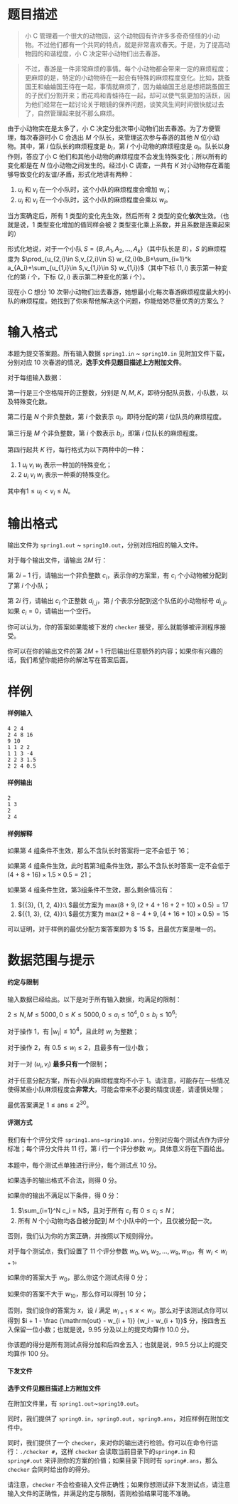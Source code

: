 
# 题目描述

> 小 C 管理着一个很大的动物园，这个动物园有许许多多奇奇怪怪的小动物。不过他们都有一个共同的特点，就是非常喜欢春天。于是，为了提高动物园的和谐程度，小 C 决定带小动物们出去春游。

> 不过，春游是一件非常麻烦的事情。每个小动物都会带来一定的麻烦程度；更麻烦的是，特定的小动物待在一起会有特殊的麻烦程度变化。比如，跳蚤国王和蛐蛐国王待在一起，事情就麻烦了，因为蛐蛐国王总是想把跳蚤国王的子民们分割开来；而花鸡和青蛙待在一起，却可以使气氛更加的活跃，因为他们经常在一起讨论关于眼镜的保养问题，谈笑风生间时间很快就过去了，自然管理起来就不那么麻烦。

由于小动物实在是太多了，小 C 决定分批次带小动物们出去春游。为了方便管理，每次春游时小 C 会选出 $M$ 个队长，来管理这次参与春游的其他 $N$ 位小动物。其中，第 $i$ 位队长的麻烦程度是 $b_i$，第 $i$ 个小动物的麻烦程度是 $a_i$。队长以身作则，答应了小 C 他们和其他小动物的麻烦程度不会发生特殊变化；所以所有的变化都是在 $N$ 位小动物之间发生的。经过小 C 调查，一共有 $K$ 对小动物存在着能够导致变化的友谊/矛盾，形式化地讲有两种：

1. $u_i$ 和 $v_i$ 在一个小队时，这个小队的麻烦程度会增加 $w_i$；
2. $u_i$ 和 $v_i$ 在一个小队时，这个小队的麻烦程度会乘以 $w_i$。

当方案确定后，所有 1 类型的变化先生效，然后所有 2 类型的变化**依次**生效。（也就是说，1 类型变化增加的值同样会被 2 类型变化乘上系数，并且系数是连乘起来的）

形式化地说，对于一个小队 $S=\{B,A_1,A_2,...,A_k\}$（其中队长是 $B$），$S$ 的麻烦程度为 $\prod_{u_{2,i}\in S,v_{2,i}\in S} w_{2,i}(b_B+\sum_{i=1}^k a_{A_i}+\sum_{u_{1,i}\in S,v_{1,i}\in S} w_{1,i})$（其中下标 $(1,i)$ 表示第一种变化的第 $i$ 个，下标 $(2,i)$ 表示第二种变化的第 $i$ 个）。

现在小 C 想分 10 次带小动物们出去春游，她想最小化每次春游麻烦程度最大的小队的麻烦程度。她找到了你来帮他解决这个问题，你能给她尽量优秀的方案么？

# 输入格式

本题为提交答案题。所有输入数据 ```spring1.in``` ~ ```spring10.in``` 见附加文件下载，分别对应 10 次春游的情况，**选手文件见题目描述上方附加文件**。

对于每组输入数据：

第一行是三个空格隔开的正整数，分别是 $N,M,K$，即待分配队员数，小队数，以及特殊变化数。

第二行是 $N$ 个非负整数，第 $i$ 个数表示 $a_i$，即待分配的第 $i$ 位队员的麻烦程度。

第三行是 $M$ 个非负整数，第 $i$ 个数表示 $b_i$，即第 $i$ 位队长的麻烦程度。

第四行起共 $K$ 行，每行格式为以下两种中的一种：

1. $1\ u_i\ v_i\ w_i$ 表示一种加的特殊变化；
2. $2\ u_i\ v_i\ w_i$ 表示一种乘的特殊变化。

其中有$1 \leq u_i \lt v_i \leq N$。

# 输出格式

输出文件为 ```spring1.out``` ~ ```spring10.out```，分别对应相应的输入文件。

对于每个输出文件，请输出 $2M$ 行：

第 $2i - 1$ 行，请输出一个非负整数 $c_i$，表示你的方案里，有 $c_i$ 个小动物被分配到了第 $i$ 个小队；

第 $2i$ 行，请输出 $c_i$ 个正整数 $d_{i, j}$，第 $j$ 个表示分配到这个队伍的小动物标号 $d_{i, j}$。如果 $c_i = 0$，请输出一个空行。

你可以认为，你的答案如果能被下发的 ```checker``` 接受，那么就能够被评测程序接受。

你可以在你的输出文件的第 $2M + 1$ 行后输出任意额外的内容；如果你有兴趣的话，我们希望你能把你的解法写在答案后面。

# 样例

#### 样例输入
```plain
4 2 4
2 4 8 16
9 10
1 1 2 2
1 1 3 -4
2 2 3 1.5
2 2 4 0.5
``` 
#### 样例输出
```plain
2
1 3
2
2 4
``` 

#### 样例解释
如果第 $4$ 组条件不生效，那么不含队长时答案将一定不会低于 $16$；

如果第 $4$ 组条件生效，此时若第$3$组条件生效，那么不含队长时答案一定不会低于 $(4 + 8 + 16) \times 1.5 \times 0.5 = 21$；

如果第 $4$ 组条件生效，第$3$组条件不生效，那么剩余情况有：
1. $\{\{3\}, \{1, 2, 4\}\}:\ $最优方案为 $\mathrm{max}(8 + 9, (2 + 4 + 16 + 2 + 10) \times 0.5) = 17$
2. $\{\{1, 3\}, \{2, 4\}\}:\ $最优方案为 $\mathrm{max}(2 + 8 - 4 + 9, (4 + 16 + 10) \times 0.5) = 15$ 

可以证明，对于样例的最优分配方案答案即为 $ 15 $，且最优方案是唯一的。

# 数据范围与提示

#### 约定与限制

输入数据已经给出。以下是对于所有输入数据，均满足的限制：

$2 \leq N, M \leq 5000, 0 \leq K \leq 5000, 0 \leq a_i \leq 10 ^ 4, 0 \leq b_i \leq 10 ^ 6;$

对于操作 $1$，有 $|w_i| \leq 10 ^  4$，且此时 $w_i$ 为整数；

对于操作 $2$，有 $0.5 \leq w_i \leq 2$，且最多有一位小数；

对于一对 $(u_i, v_i)$ **最多只有一个**限制；

对于任意分配方案，所有小队的麻烦程度均不小于 $1$。请注意，可能存在一些情况使得某些小队麻烦程度会**非常大**，可能会带来不必要的精度误差，请谨慎处理；

最优答案满足 $1 \leq \mathrm{ans} \leq 2 ^ {30}$。

#### 评测方式

我们有十个评分文件 ```spring1.ans```~```spring10.ans```，分别对应每个测试点作为评分标准；每个评分文件共 $11$ 行，第 $i$ 行一个评分参数 $w_i$，具体意义将在下面给出。

本题中，每个测试点单独进行评分，每个测试点 $10$ 分。

如果选手的输出格式不合法，则得 $0$ 分。

如果你的输出不满足以下条件，得 $0$ 分：

1. $\sum_{i=1}^N c_i = N$，且对于所有 $c_i$ 有 $0 \leq c_i \leq N$；
2. 所有 $N$ 个小动物均各自被分配到 $M$ 个小队中的一个，且仅被分配一次。

否则，我们认为你的方案正确，并按照以下规则得分。

对于每个测试点，我们设置了 $11$ 个评分参数 $w_0,w_1,w_2,…,w_9,w_{10}$，有 $w_i \lt w_{i + 1}$。

如果你的答案大于 $w_0$，那么你这个测试点得 $0$ 分；

如果你的答案不大于 $w_{10}$，那么你可以得到 $10$ 分；

否则，我们设你的答案为 $x$，设 $i$ 满足 $w_{i + 1} \leq x \lt w_i$，那么对于该测试点你可以得到 $i + 1 - \frac {\mathrm{out} - w_{i + 1}} {w_i - w_{i + 1}}$ 分，按四舍五入保留一位小数；也就是说，9.95 分及以上的提交均算作 10.0 分。

你该题的得分是所有测试点得分加和后四舍五入；也就是说，99.5 分以上的提交均算作 100 分。

#### 下发文件

**选手文件见题目描述上方附加文件**

在附加文件里，有 ```spring1.out```~```spring10.out```。

同时，我们提供了 ```spring0.in```，```spring0.out```，```spring0.ans```，对应样例在附加文件中。

同时，我们提供了一个 ```checker```，来对你的输出进行检验。你可以在命令行运行：```./checker #```，这样 ```checker``` 会读取当前目录下的```spring#.in``` 和 ```spring#.out``` 来评测你的方案的价值；如果目录下同时有 ```spring#.ans```，那么 ```checker``` 会同时给出你的得分。

请注意，```checker``` 不会检查输入文件正确性；如果你想测试非下发测试点，请注意输入文件的正确性，并满足约定与限制，否则检验结果可能不准确。

